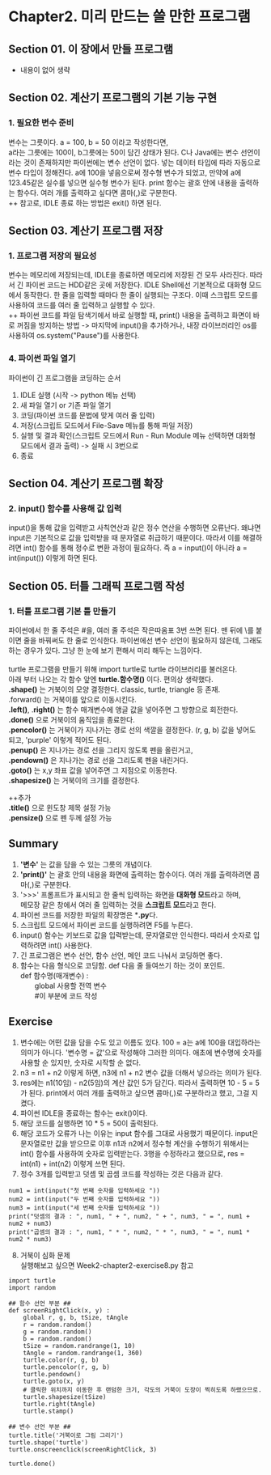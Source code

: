 # Chapter2. 미리 만드는 쓸 만한 프로그램

## Section 01. 이 장에서 만들 프로그램
- 내용이 없어 생략

## Section 02. 계산기 프로그램의 기본 기능 구현

### 1. 필요한 변수 준비
변수는 그릇이다. a = 100, b = 50 이라고 작성한다면, <br>
a라는 그릇에는 100이, b그릇에는 50이 담긴 상태가 된다.
C나 Java에는 변수 선언이라는 것이 존재하지만 파이썬에는 변수 선언이 없다.
넣는 데이터 타입에 따라 자동으로 변수 타입이 정해진다. 
a에 100을 넣음으로써 정수형 변수가 되었고, 만약에 a에 123.45같은 실수를 넣으면 실수형 변수가 된다.
print 함수는 괄호 안에 내용을 출력하는 함수다. 여러 개를 출력하고 싶다면 콤마(,)로 구분한다.
<br>
++ 참고로, IDLE 종료 하는 방법은 exit() 하면 된다. 

## Section 03. 계산기 프로그램 저장

### 1. 프로그램 저장의 필요성
변수는 메모리에 저장되는데, IDLE을 종료하면 메모리에 저장된 건 모두 사라진다.
따라서 긴 파이썬 코드는 HDD같은 곳에 저장한다. 
IDLE Shell에선 기본적으로 대화형 모드에서 동작한다.
한 줄을 입력할 때마다 한 줄이 실행되는 구조다. 
이때 스크립트 모드를 사용하여 코드를 여러 줄 입력하고 실행할 수 있다.
<br>
++ 파이썬 코드를 파일 탐색기에서 바로 실행할 때, print() 내용을 출력하고 화면이 바로 꺼짐을 방지하는 방법
-> 마지막에 input()을 추가하거나, 내장 라이브러리인 os를 사용하여 os.system("Pause")를 사용한다. 

### 4. 파이썬 파일 열기
파이썬이 긴 프로그램을 코딩하는 순서 
1. IDLE 실행 (시작 -> python 메뉴 선택)
2. 새 파일 열기 or 기존 파일 열기
3. 코딩(파이썬 코드를 문법에 맞게 여러 줄 입력)
4. 저장(스크립트 모드에서 File-Save 메뉴를 통해 파일 저장)
5. 실행 및 결과 확인(스크립트 모드에서 Run - Run Module 메뉴 선택하면 대화형 모드에서 결과 출력) -> 실패 시 3번으로
6. 종료

## Section 04. 계산기 프로그램 확장
### 2. input() 함수를 사용해 값 입력
input()을 통해 값을 입력받고 사칙연산과 같은 정수 연산을 수행하면 오류난다.
왜냐면 input은 기본적으로 값을 입력받을 때 문자열로 취급하기 때문이다. 
따라서 이를 해결하려면 int() 함수를 통해 정수로 변환 과정이 필요하다.
즉 a = input()이 아니라 a = int(input()) 이렇게 하면 된다.

## Section 05. 터틀 그래픽 프로그램 작성
### 1. 터틀 프로그램 기본 틀 만들기
파이썬에서 한 줄 주석은 #을, 여러 줄 주석은 작은따옴표 3번 쓰면 된다.
맨 뒤에 \를 붙이면 줄을 바꿔써도 한 줄로 인식한다.
파이썬에선 변수 선언이 필요하지 않은데, 그래도 하는 경우가 있다.
그냥 한 눈에 보기 편해서 미리 해두는 느낌이다. 
<br><br>
turtle 프로그램을 만들기 위해 import turtle로 turtle 라이브러리를 불러온다.<br>
아래 부터 나오는 각 함수 앞엔 **turtle.함수명()** 이다. 편의상 생략했다. <br>
**.shape()** 는 거북이의 모양 결정한다. classic, turtle, triangle 등 존재.<br>
.forward() 는 거북이를 앞으로 이동시킨다. <br>
**.left()**, .**right()** 는 함수 매개변수에 앵글 값을 넣어주면 그 방향으로 회전한다.<br>
**.done()** 으로 거북이의 움직임을 종료한다. <br>
**.pencolor()** 는 거북이가 지나가는 경로 선의 색깔을 결정한다. (r, g, b) 값을 넣어도 되고, 'purple' 이렇게 적어도 된다. <br>
**.penup()** 은 지나가는 경로 선을 그리지 않도록 펜을 올린거고, <br>
**.pendown()** 은 지나가는 경로 선을 그리도록 펜을 내린거다. <br>
**.goto()** 는 x,y 좌표 값을 넣어주면 그 지점으로 이동한다. <br>
**.shapesize()** 는 거북이의 크기를 결정한다. <br>

++추가<br>
**.title()** 으로 윈도창 제목 설정 가능 <br>
**.pensize()** 으로 펜 두께 설정 가능 <br>

## Summary
1. **'변수'** 는 값을 담을 수 있는 그릇의 개념이다.
2. **'print()'** 는 괄호 안의 내용을 화면에 출력하는 함수이다. 여러 개를 출력하려면 콤마(,)로 구분한다.
3. '>>>' 프롬프트가 표시되고 한 줄씩 입력하는 화면을 **대화형 모드**라고 하며,<br>
메모장 같은 창에서 여러 줄 입력하는 것을 **스크립트 모드**라고 한다. 
4. 파이썬 코드를 저장한 파일의 확장명은 ***.py**다.
5. 스크립트 모드에서 파이썬 코드를 실행하려면 F5를 누른다.
6. input() 함수는 키보드로 값을 입력받는데, 문자열로만 인식한다. 따라서 숫자로 입력하려면 int() 사용한다.
7. 긴 프로그램은 변수 선언, 함수 선언, 메인 코드 나눠서 코딩하면 좋다.
8. 함수는 다음 형식으로 코딩함. def 다음 줄 들여쓰기 하는 것이 포인트. <br>def 함수명(매개변수) : <br>　　global 사용할 전역 변수 <br> 　　#이 부분에 코드 작성

## Exercise
1. 변수에는 어떤 값을 담을 수도 있고 이름도 있다. 100 = a는 a에 100을 대입하라는 의미가 아니다.
'변수명 = 값'으로 작성해야 그러한 의미다. 애초에 변수명에 숫자를 사용할 순 있지만, 숫자로 시작할 순 없다.
2. n3 = n1 + n2 이렇게 하면, n3에 n1 + n2 변수 값을 더해서 넣으라는 의미가 된다.
3. res에는 n1(10임) - n2(5임)의 계산 값인 5가 담긴다. 따라서 출력하면 10 - 5 = 5가 된다.
print에서 여러 개를 출력하고 싶으면 콤마(,)로 구분하라고 했고, 그걸 지켰다. 
4. 파이썬 IDLE을 종료하는 함수는 exit()이다. 
5. 해당 코드를 실행하면 10 * 5 = 50이 출력된다.
6. 해당 코드가 오류가 나는 이유는 input 함수를 그대로 사용했기 때문이다. input은 문자열로만 값을 받으므로
이후 n1과 n2에서 정수형 계산을 수행하기 위해서는 int() 함수를 사용하여 숫자로 입력받는다.
3행을 수정하라고 했으므로, res = int(n1) + int(n2) 이렇게 쓰면 된다.
7. 정수 3개를 입력받고 덧셈 및 곱셈 코드를 작성하는 것은 다음과 같다.
```angular2html
num1 = int(input("첫 번째 숫자를 입력하세요 "))
num2 = int(input("두 번째 숫자를 입력하세요 "))
num3 = int(input("세 번째 숫자를 입력하세요 "))
print("덧셈의 결과 : ", num1, " + ", num2, " + ", num3, " = ", num1 + num2 + num3)
print("곱셈의 결과 : ", num1, " * ", num2, " * ", num3, " = ", num1 * num2 * num3)
```
8. 거북이 심화 문제 
<br> 실행해보고 싶으면 Week2-chapter2-exercise8.py 참고
```angular2html
import turtle
import random

## 함수 선언 부분 ##
def screenRightClick(x, y) :
    global r, g, b, tSize, tAngle
    r = random.random()
    g = random.random()
    b = random.random()
    tSize = random.randrange(1, 10)
    tAngle = random.randrange(1, 360)
    turtle.color(r, g, b)
    turtle.pencolor(r, g, b)
    turtle.pendown()
    turtle.goto(x, y)
    # 클릭한 위치까지 이동한 후 랜덤한 크기, 각도의 거북이 도장이 찍히도록 하랬으므로.
    turtle.shapesize(tSize)
    turtle.right(tAngle)
    turtle.stamp()

## 변수 선언 부분 ##
turtle.title('거북이로 그림 그리기')
turtle.shape('turtle')
turtle.onscreenclick(screenRightClick, 3)

turtle.done()
```